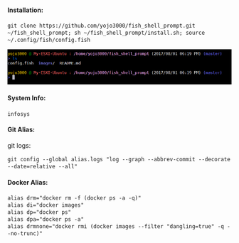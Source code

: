 #### Installation:
```
git clone https://github.com/yojo3000/fish_shell_prompt.git ~/fish_shell_prompt; sh ~/fish_shell_prompt/install.sh; source ~/.config/fish/config.fish
```

![](images/demo.png)

#### System Info:
```
infosys
```

#### Git Alias:
git logs:
```
git config --global alias.logs "log --graph --abbrev-commit --decorate --date=relative --all"
```

#### Docker Alias:
```
alias drm="docker rm -f (docker ps -a -q)"
alias di="docker images"
alias dp="docker ps"
alias dpa="docker ps -a"
alias drmnone="docker rmi (docker images --filter "dangling=true" -q --no-trunc)"
```
